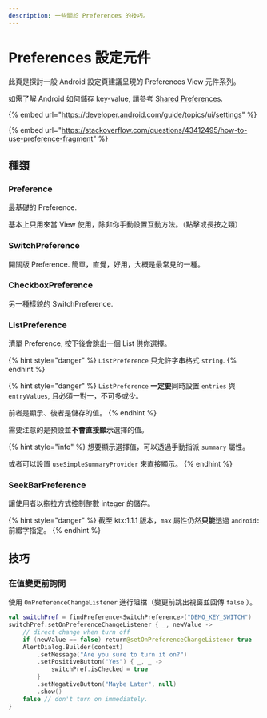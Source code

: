 ```yaml
---
description: 一些關於 Preferences 的技巧。
---
```


# Preferences 設定元件

此頁是探討一般 Android 設定頁建議呈現的 Preferences View 元件系列。

如需了解 Android 如何儲存 key-value, 請參考 [Shared Preferences](data-access/shared-preferences.md).



{% embed url="https://developer.android.com/guide/topics/ui/settings" %}

{% embed url="https://stackoverflow.com/questions/43412495/how-to-use-preference-fragment" %}

## 種類

### Preference

最基礎的 Preference.

基本上只用來當 View 使用，除非你手動設置互動方法。（點擊或長按之類）

### SwitchPreference

開關版 Preference. 簡單，直覺，好用，大概是最常見的一種。



### CheckboxPreference

另一種樣貌的 SwitchPreference.



### ListPreference

清單 Preference, 按下後會跳出一個 List 供你選擇。

{% hint style="danger" %}
`ListPreference` 只允許字串格式 `string`.
{% endhint %}

{% hint style="danger" %}
`ListPreference` **一定要**同時設置 `entries` 與 `entryValues`, 且必須一對一，不可多或少。

前者是顯示、後者是儲存的值。
{% endhint %}

需要注意的是預設並**不會直接顯示**選擇的值。

{% hint style="info" %}
想要顯示選擇值，可以透過手動指派 `summary` 屬性。

或者可以設置 `useSimpleSummaryProvider` 來直接顯示。
{% endhint %}



### SeekBarPreference

讓使用者以拖拉方式控制整數 integer 的儲存。

{% hint style="danger" %}
截至 ktx:1.1.1 版本，`max` 屬性仍然**只能**透過 `android:` 前綴字指定。
{% endhint %}





## 技巧

### 在值變更前詢問

使用 `OnPreferenceChangeListener` 進行阻擋（變更前跳出視窗並回傳 `false` ）。

```kotlin
val switchPref = findPreference<SwitchPreference>("DEMO_KEY_SWITCH")
switchPref.setOnPreferenceChangeListener { _, newValue ->
    // direct change when turn off
    if (newValue == false) return@setOnPreferenceChangeListener true
    AlertDialog.Builder(context)
        .setMessage("Are you sure to turn it on?")
        .setPositiveButton("Yes") { _, _ ->
            switchPref.isChecked = true
        }
        .setNegativeButton("Maybe Later", null)
        .show()
    false // don't turn on immediately.
}

```





